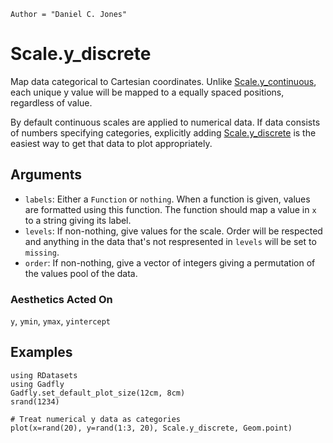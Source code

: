 ```@meta
Author = "Daniel C. Jones"
```

# Scale.y_discrete

Map data categorical to Cartesian coordinates. Unlike [Scale.y_continuous](@ref), each
unique y value will be mapped to a equally spaced positions, regardless of
value.

By default continuous scales are applied to numerical data. If data consists of
numbers specifying categories, explicitly adding [Scale.y_discrete](@ref) is the
easiest way to get that data to plot appropriately.

## Arguments

  * `labels`: Either a `Function` or `nothing`. When a
    function is given, values are formatted using this function. The function
    should map a value in `x` to a string giving its label.
  * `levels`: If non-nothing, give values for the scale. Order will be respected
    and anything in the data that's not respresented in `levels` will be set to
    `missing`.
  * `order`: If non-nothing, give a vector of integers giving a permutation of
    the values pool of the data.

### Aesthetics Acted On

`y`, `ymin`, `ymax`, `yintercept`

## Examples

```@setup 1
using RDatasets
using Gadfly
Gadfly.set_default_plot_size(12cm, 8cm)
srand(1234)
```

```@example 1
# Treat numerical y data as categories
plot(x=rand(20), y=rand(1:3, 20), Scale.y_discrete, Geom.point)
```
